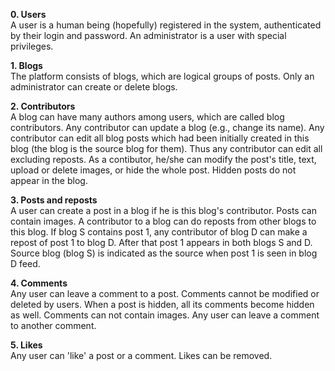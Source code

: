 **0. Users**  
A user is a human being (hopefully) registered in the system, authenticated by their login and password.
An administrator is a user with special privileges.

**1. Blogs**  
The platform consists of blogs, which are logical groups of posts. Only an administrator can create or delete blogs.

**2. Contributors**  
A blog can have many authors among users, which are called blog contributors. Any contributor can update a blog (e.g., change its name). Any contributor can edit all blog posts which had been initially created in this blog (the blog is the source blog for them). Thus any contributor can edit all excluding reposts.
As a contibutor, he/she can modify the post's title, text, upload or delete images, or hide the whole post. Hidden posts do not appear in the blog.

**3. Posts and reposts**  
A user can create a post in a blog if he is this blog's contributor. Posts can contain images.
A contributor to a blog can do reposts from other blogs to this blog. If blog S contains post 1, any contributor of blog D can make a repost of post 1 to blog D. After that post 1 appears in both blogs S and D. Source blog (blog S) is indicated as the source when post 1 is seen in blog D feed.

**4. Comments**  
Any user can leave a comment to a post. Comments cannot be modified or deleted by users. When a post is hidden, all its comments become hidden as well. Comments can not contain images. Any user can leave a comment to another comment.

**5. Likes**  
Any user can 'like' a post or a comment. Likes can be removed.

